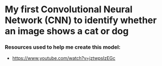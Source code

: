 # My first Convolutional Neural Network (CNN) to identify whether an image shows a cat or dog

### Resources used to help me create this model:
- https://www.youtube.com/watch?v=jztwpsIzEGc
